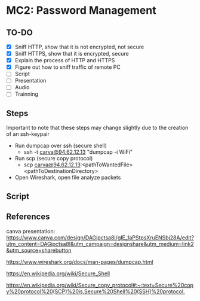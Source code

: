# MC2: Password Management

## TO-DO

- [x] Sniff HTTP, show that it is not encrypted, not secure
- [x] Sniff HTTPS, show that it is encrypted, secure
- [x] Explain the process of HTTP and HTTPS
- [x] Figure out how to sniff traffic of remote PC
- [ ] Script
- [ ] Presentation
- [ ] Audio
- [ ] Trainning

## Steps

Important to note that these steps may change slightly due to the creation of an ssh-keypair

- Run dumpcap over ssh (secure shell)
  - ssh -t carva@94.62.12.13 "dumpcap -i WiFi"
- Run scp (secure copy protocol)
  - scp carva@94.62.12.13:&lt;pathToWantedFile&gt; &lt;pathToDestinationDirectory&gt;
- Open Wireshark, open file analyze packets

## Script

## References

canva presentation: <https://www.canva.com/design/DAGipctsa8I/gIE_1aPStpsXruENSbj28A/edit?utm_content=DAGipctsa8I&utm_campaign=designshare&utm_medium=link2&utm_source=sharebutton>

<https://www.wireshark.org/docs/man-pages/dumpcap.html>

<https://en.wikipedia.org/wiki/Secure_Shell>

<https://en.wikipedia.org/wiki/Secure_copy_protocol#:~:text=Secure%20copy%20protocol%20(SCP)%20is,Secure%20Shell%20(SSH)%20protocol.>

